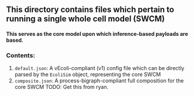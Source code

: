 ## This directory contains files which pertain to running a single whole cell model (SWCM)

#### This serves as the core model upon which inference-based payloads are based.

### Contents:

1. `default.json`: A vEcoli-compliant (v1) config file which can be directly parsed by
   the `EcoliSim` object, representing the core SWCM
2. `composite.json`: A process-bigraph-compliant full composition for the core SWCM
   TODO: Get this from ryan.

